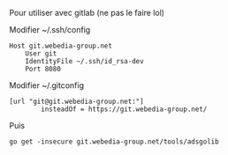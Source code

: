 Pour utiliser avec gitlab (ne pas le faire lol)

Modifier ~/.ssh/config
```
Host git.webedia-group.net
    User git
    IdentityFile ~/.ssh/id_rsa-dev
    Port 8080
```

Modifier ~/.gitconfig

```
[url "git@git.webedia-group.net:"]
        insteadOf = https://git.webedia-group.net/
```

Puis
```
go get -insecure git.webedia-group.net/tools/adsgolib
```
